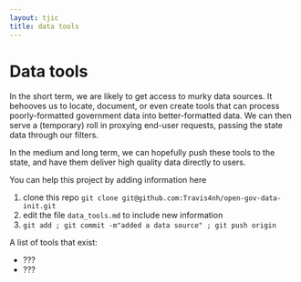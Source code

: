 ```yaml
---
layout: tjic
title: data tools
---
```


# Data tools

In the short term, we are likely to get access to murky data sources.
It behooves us to locate, document, or even create tools that can
process poorly-formatted government data into better-formatted data.
We can then serve a (temporary) roll in proxying end-user requests,
passing the state data through our filters.

In the medium and long term, we can hopefully push these tools to the
state, and have them deliver high quality data directly to users.

You can help this project by adding information here
1. clone this repo `git clone git@github.com:Travis4nh/open-gov-data-init.git`
1. edit the file `data_tools.md` to include new information
1. `git add ; git commit -m"added a data source" ; git push origin`


A list of tools that exist:

- ???
- ???


